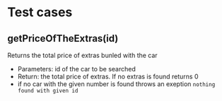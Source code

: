 # Test cases

## **getPriceOfTheExtras(id)**

Returns the total price of extras bunled with the car

- Parameters: id of the car to be searched
- Return: the total price of extras. If no extras is found returns 0
- if no car with the given number is found throws an exeption `nothing found with given id`
